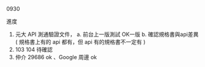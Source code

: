 0930

進度

1. 元大 API 測通驗證文件， 
   a. 前台上一版測試 OK一版
   b. 確認規格書與api差異 ( 規格書上有的 api 都有，但 api 有的規格書不一定有 )
2. 103 104 待確認
3. 仲介 29686 ok 、Google 周邊 ok 

